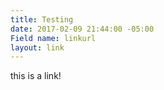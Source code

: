 ```yaml
---
title: Testing
date: 2017-02-09 21:44:00 -05:00
Field name: linkurl
layout: link
---
```


this is a link!